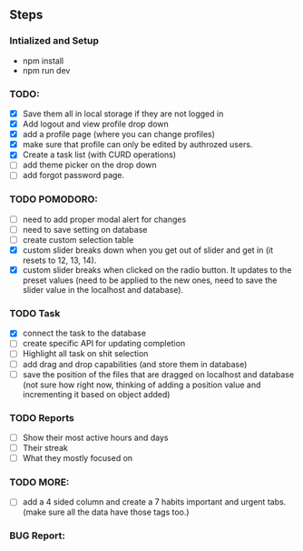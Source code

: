 ## Steps

### Intialized and Setup

- npm install
- npm run dev

### TODO:

- [x] Save them all in local storage if they are not logged in
- [x] Add logout and view profile drop down
- [x] add a profile page (where you can change profiles)
- [x] make sure that profile can only be edited by authrozed users.
- [x] Create a task list (with CURD operations)
- [ ] add theme picker on the drop down
- [ ] add forgot password page.

### TODO POMODORO:

- [ ] need to add proper modal alert for changes
- [ ] need to save setting on database
- [ ] create custom selection table
- [x] custom slider breaks down when you get out of slider and get in (it resets to 12, 13, 14).
- [x] custom slider breaks when clicked on the radio button. It updates to the preset values (need to be applied to the new ones, need to save the slider value in the localhost and database).

### TODO Task

- [x] connect the task to the database
- [ ] create specific API for updating completion
- [ ] Highlight all task on shit selection
- [ ] add drag and drop capabilities (and store them in database)
- [ ] save the position of the files that are dragged on localhost and database (not sure how right now, thinking of adding a position value and incrementing it based on object added)

### TODO Reports

- [ ] Show their most active hours and days
- [ ] Their streak
- [ ] What they mostly focused on

### TODO MORE:

- [ ] add a 4 sided column and create a 7 habits important and urgent tabs. (make sure all the data have those tags too.)

### BUG Report:
